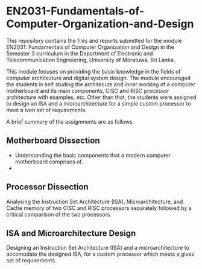 # EN2031-Fundamentals-of-Computer-Organization-and-Design

This repository contains the files and reports submitted for the module EN2031: Fundamentals of Computer Organization and Design in the Semester 3 curriculum in the Department of Electronic and Telecommunication Engineering, University of Moratuwa, Sri Lanka.

This module focuses on providing the basic knowledge in the fields of computer architecture and digital system design. The module encouraged the students in self studing the architecute and inner working of a computer motherboard and its main components, CISC and RISC processor architecture with examples, etc. Other than that, the students were assigned to design an ISA and a microarchitecture for a simple custom processor to meet a iven set of requirements.

A brief summary of the assignments are as follows.

## Motherboard Dissection
<ul>
  <li>Understanding the basic components that a modern computer motherboard comprises of.</li>
  <li></li>
</ul>

## Processor Dissection
Analysing the Instruction Set Architecture (ISA), Microarchitecture, and Cache memory of two CISC and RISC processors separately followed by a critical comparison of the two processors.

## ISA and Microarchitecture Design

Designing an Instruction Set Architecture (ISA) and a microarchitecture to accomodate the designed ISA, for a custom processor which meets a gives set of requirements.
